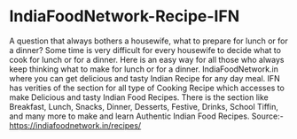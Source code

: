 # IndiaFoodNetwork-Recipe-IFN
A question that always bothers a housewife, what to prepare for lunch or for a dinner? Some time is very difficult for every housewife to decide what to cook for lunch or for a dinner. Here is an easy way for all those who always keep thinking what to make for lunch or for a dinner. IndiaFoodNetwork.in where you can get delicious and tasty Indian Recipe for any day meal. IFN has verities of the section for all type of Cooking Recipe which accesses to make Delicious and tasty Indian Food Recipes. There is the section like Breakfast, Lunch, Snacks, Dinner, Desserts, Festive, Drinks, School Tiffin, and many more to make and learn Authentic Indian Food Recipes.                                Source:-https://indiafoodnetwork.in/recipes/
